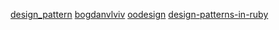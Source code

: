 [design_pattern](https://www.tutorialspoint.com/design_pattern/factory_pattern.htm)
[bogdanvlviv](https://bogdanvlviv.com/posts/ruby/patterns/design-patterns-in-ruby.html#factory-method)
[oodesign](https://www.oodesign.com/)
[design-patterns-in-ruby](https://github.com/nslocum/design-patterns-in-ruby)